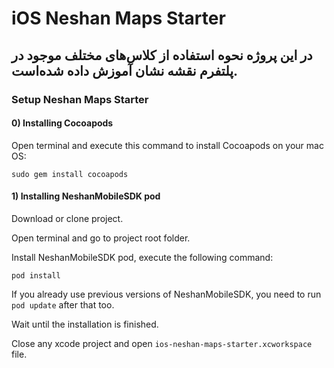 
# iOS Neshan Maps Starter
## در این پروژه نحوه استفاده از کلاس‌های مختلف موجود در پلتفرم نقشه نشان آموزش داده شده‌است.


### Setup Neshan Maps Starter

#### 0) Installing Cocoapods
Open terminal and execute this command to install Cocoapods on your mac OS:

`sudo gem install cocoapods`


#### 1) Installing NeshanMobileSDK pod
Download or clone project.

Open terminal and go to project root folder.

Install NeshanMobileSDK pod, execute the following command:

`pod install`

If you already use previous versions of NeshanMobileSDK, you need to run `pod update` after that too.

Wait until the installation is finished.

Close any xcode project and open `ios-neshan-maps-starter.xcworkspace` file.

